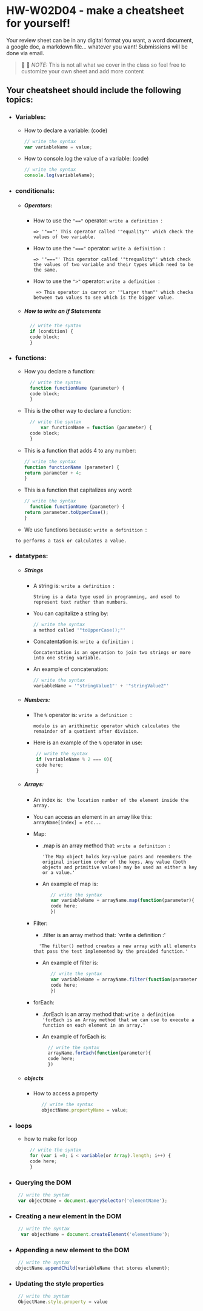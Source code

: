 # HW-W02D04 - make a cheatsheet for yourself!

Your review sheet can be in any digital format you want, a word document, a google doc, a markdown file… whatever you want! Submissions will be done via email.

> 📢 📢  *NOTE:*  This is not all what we cover in the class so feel free to customize your own sheet and add more content

## Your cheatsheet should include the following topics:

* ### Variables:
  * How to declare a variable: (code)
    ```javascript
    // write the syntax
    var variableName = value;
     ```
  * How to console.log the value of a variable: (code)
    ```javascript
    // write the syntax
    console.log(variableName);
     ```
* ### conditionals:
  * ##### Operators:
    * How to use the `"=="` operator: 
       `write a definition `:
       
       ```=> '"=="' This operator called '"equality"' which check the values of two variable.```
    * How to use the `"==="` operator: 
       `write a definition `:
       
       ```=> '"==="' This operator called '"trequality"' which check the values of two variable and their types which need to be the same.```
    * How to use the `">"` operator: 
        `write a definition `:
        
       ``` => This operator is carrot or '"Larger than"' which checks between two values to see which is the bigger value.```
   * ##### How to write an if Statements 
      ```javascript
        // write the syntax
        if (condition) {
        code block;
        }
       ```
 * ### functions:
    * How you declare a function: 
      ```javascript
        // write the syntax
        function functionName (parameter) {
        code block;
        } 
       ```
    * This is the other way to declare a function: 
      ```javascript
        // write the syntax
            var functionName = function (parameter) {
        code block;
        }
       ```
    * This is a function that adds 4 to any number:
        ```javascript
        // write the syntax
        function functionName (parameter) {
        return parameter + 4;
        }
       ```
    * This is a function that capitalizes any word: 
        ```javascript
        // write the syntax
          function functionName (parameter) {
        return parameter.toUpperCase();
        }
       ```
    * We use functions because:
     `write a definition `:
     
     ```To performs a task or calculates a value.```
* ### datatypes:
  * ##### Strings
    * A string is: 
        `write a definition `:
        
        ``` String is a data type used in programming, and used to represent text rather than numbers. ```
    * You can capitalize a string by: 
        ```javascript
        // write the syntax
        a method called '"toUpperCase();"'
       ```
    * Concatentation is: 
        `write a definition `:
        
        ``` Concatentation is an operation to join two strings or more into one string variable. ```
    * An example of concatenation:
         ```javascript
        // write the syntax
        variableName = '"stringValue1"' + '"stringValue2"'
       ```
  * ##### Numbers:
    * The `%` operator is: 
       `write a definition `:
       
       ``` modulo is an arithimetic operator which calculates the remainder of a quotient after division. ```
    * Here is an example of the `%` operator in use:
       ```javascript
        // write the syntax
        if (variableName % 2 === 0){
        code here;
        }
       ```
  * ##### Arrays:
    * An index is:
    ``` the location number of the element inside the array.```
    * You can access an element in an array like this:
    ``` arrayName[index] = etc...```
    * Map:
      * .map is an array method that: 
         `write a definition `:
         
        ``` 'The Map object holds key-value pairs and remembers the original insertion order of the keys. Any value (both objects and primitive values) may be used as either a key or a value.' ```
         
      * An example of map is: 
        ```javascript
           // write the syntax
           var variableName = arrayName.map(function(parameter){
           code here;
           })
         ```
    * Filter:
      * .filter is an array method that: 
          `write a definition :'
          
       ```   'The filter() method creates a new array with all elements that pass the test implemented by the provided function.' ```
      * An example of filter is: 
        ```javascript
           // write the syntax
           var variableName = arrayName.filter(function(parameter){
           code here;
           })
         ```
    * forEach:
      * .forEach is an array method that: 
         `write a definition `
        ``` 'forEach is an Array method that we can use to execute a function on each element in an array.' ```
         
      *  An example of forEach is: 
         ```javascript
           // write the syntax
           arrayName.forEach(function(parameter){
           code here;
           })
         ```

   * ##### objects
     * How to access a property  
        ```javascript
           // write the syntax
           objectName.propertyName = value;
        ```
* ### loops
     *   how to make for loop 
         ```javascript
           // write the syntax
           for (var i =0; i < variable(or Array).length; i++) {
           code here;
           }
          ```
* ### Querying the DOM
  ```javascript
   // write the syntax
   var objectName = document.querySelector('elementName');
  ```
* ### Creating a new element in the DOM
  ```javascript
   // write the syntax
    var objectName = document.createElement('elementName');
  ```
* ### Appending a new element to the DOM
  ```javascript
   // write the syntax
  objectName.appendChild(variableName that stores element);
  ```
* ### Updating the style properties
  ```javascript
   // write the syntax
   ObjectName.style.property = value
  ```
